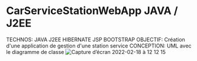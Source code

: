 # CarServiceStationWebApp JAVA / J2EE

TECHNOS: JAVA J2EE HIBERNATE JSP BOOTSTRAP
OBJECTIF: Création d'une application de gestion d'une station service
CONCEPTION: UML avec le diagramme de classe
![Capture d’écran 2022-02-18 à 12 12 15](https://user-images.githubusercontent.com/77153796/154672196-de6ffda1-2c4e-498a-9766-917b5cdc3c43.png)
